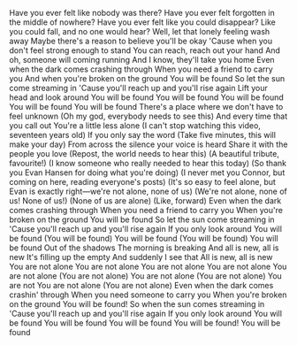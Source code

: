 Have you ever felt like nobody was there?
Have you ever felt forgotten in the middle of nowhere?
Have you ever felt like you could disappear?
Like you could fall, and no one would hear?
Well, let that lonely feeling wash away
Maybe there's a reason to believe you'll be okay
'Cause when you don't feel strong enough to stand
You can reach, reach out your hand
And oh, someone will coming running
And I know, they'll take you home
Even when the dark comes crashing through
When you need a friend to carry you
And when you're broken on the ground
You will be found
So let the sun come streaming in
'Cause you'll reach up and you'll rise again
Lift your head and look around
You will be found
You will be found
You will be found
You will be found
You will be found
There's a place where we don't have to feel unknown
(Oh my god, everybody needs to see this)
And every time that you call out
You're a little less alone
(I can't stop watching this video, seventeen years old)
If you only say the word
(Take five minutes, this will make your day)
From across the silence your voice is heard
Share it with the people you love
(Repost, the world needs to hear this)
(A beautiful tribute, favourite!)
(I know someone who really needed to hear this today)
(So thank you Evan Hansen for doing what you're doing)
(I never met you Connor, but coming on here, reading everyone's posts)
(It's so easy to feel alone, but Evan is exactly right—we're not alone, none of us)
(We're not alone, none of us! None of us!)
(None of us are alone) (Like, forward)
Even when the dark comes crashing through
When you need a friend to carry you
When you're broken on the ground
You will be found
So let the sun come streaming in
'Cause you'll reach up and you'll rise again
If you only look around
You will be found (You will be found)
You will be found (You will be found)
You will be found
Out of the shadows
The morning is breaking
And all is new, all is new
It's filling up the empty
And suddenly I see that
All is new, all is new
You are not alone
You are not alone
You are not alone
You are not alone
You are not alone (You are not alone)
You are not alone (You are not alone)
You are not
You are not alone (You are not alone)
Even when the dark comes crashin' through
When you need someone to carry you
When you're broken on the ground
You will be found!
So when the sun comes streaming in
'Cause you'll reach up and you'll rise again
If you only look around
You will be found
You will be found
You will be found
You will be found!
You will be found
